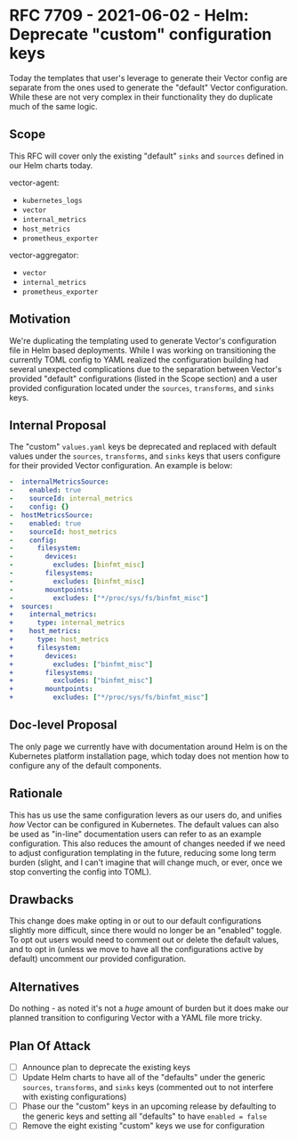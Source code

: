 # RFC 7709 - 2021-06-02 - Helm: Deprecate "custom" configuration keys

Today the templates that user's leverage to generate their Vector config are separate from the ones used to generate the "default" Vector configuration.
While these are not very complex in their functionality they do duplicate much of the same logic.

## Scope

This RFC will cover only the existing "default" `sinks` and `sources` defined in our Helm charts today.

vector-agent:

- `kubernetes_logs`
- `vector`
- `internal_metrics`
- `host_metrics`
- `prometheus_exporter`

vector-aggregator:

- `vector`
- `internal_metrics`
- `prometheus_exporter`

## Motivation

We're duplicating the templating used to generate Vector's configuration file in Helm based deployments. While I was working on transitioning the
currently TOML config to YAML realized the configuration building had several unexpected complications due to the separation between Vector's provided
"default" configurations (listed in the Scope section) and a user provided configuration located under the `sources`, `transforms`, and `sinks` keys.

## Internal Proposal

The "custom" `values.yaml` keys be deprecated and replaced with default values under the `sources`, `transforms`, and `sinks` keys that users configure
for their provided Vector configuration. An example is below:

```yaml
-  internalMetricsSource:
-    enabled: true
-    sourceId: internal_metrics
-    config: {}
-  hostMetricsSource:
-    enabled: true
-    sourceId: host_metrics
-    config:
-      filesystem:
-        devices:
-          excludes: [binfmt_misc]
-        filesystems:
-          excludes: [binfmt_misc]
-        mountpoints:
-          excludes: ["*/proc/sys/fs/binfmt_misc"]
+  sources:
+    internal_metrics:
+      type: internal_metrics
+    host_metrics:
+      type: host_metrics
+      filesystem:
+        devices:
+          excludes: ["binfmt_misc"]
+        filesystems:
+          excludes: ["binfmt_misc"]
+        mountpoints:
+          excludes: ["*/proc/sys/fs/binfmt_misc"]
```

## Doc-level Proposal

The only page we currently have with documentation around Helm is on the Kubernetes platform installation page, which today does not mention how to configure
any of the default components.

## Rationale

This has us use the same configuration levers as our users do, and unifies _how_ Vector can be configured in Kubernetes. The default values can also be used
as "in-line" documentation users can refer to as an example configuration. This also reduces the amount of changes needed if we need to adjust configuration
templating in the future, reducing some long term burden (slight, and I can't imagine that will change much, or ever, once we stop converting the config into TOML).

## Drawbacks

This change does make opting in or out to our default configurations slightly more difficult, since there would no longer be an "enabled" toggle. To opt out users
would need to comment out or delete the default values, and to opt in (unless we move to have all the configurations active by default) uncomment our provided configuration.

## Alternatives

Do nothing - as noted it's not a _huge_ amount of burden but it does make our planned transition to configuring Vector with a YAML file more tricky.

## Plan Of Attack

- [ ] Announce plan to deprecate the existing keys
- [ ] Update Helm charts to have all of the "defaults" under the generic `sources`, `transforms`, and `sinks` keys (commented out to not interfere with existing configurations)
- [ ] Phase our the "custom" keys in an upcoming release by defaulting to the generic keys and setting all "defaults" to have `enabled = false`
- [ ] Remove the eight existing "custom" keys we use for configuration
